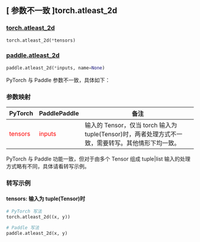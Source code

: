 ## [ 参数不一致 ]torch.atleast_2d

### [torch.atleast_2d](https://pytorch.org/docs/stable/generated/torch.atleast_2d.html#torch-atleast-2d)

```python
torch.atleast_2d(*tensors)
```

### [paddle.atleast_2d](https://www.paddlepaddle.org.cn/documentation/docs/zh/develop/api/paddle/atleast_2d_cn.html#atleast_2d)

```python
paddle.atleast_2d(*inputs, name=None)
```

PyTorch 与 Paddle 参数不一致，具体如下：

### 参数映射
| PyTorch       | PaddlePaddle | 备注                                                   |
| ------------- | ------------ | ------------------------------------------------------ |
| <font color='red'> tensors </font> | <font color='red'> inputs </font> | 输入的 Tensor，仅当 torch 输入为 tuple(Tensor)时，两者处理方式不一致，需要转写。其他情形下均一致。 |

PyTorch 与 Paddle 功能一致，但对于由多个 Tensor 组成 tuple|list 输入的处理方式略有不同，具体请看转写示例。

### 转写示例

#### tensors: 输入为 tuple(Tensor)时

```python
# PyTorch 写法
torch.atleast_2d((x, y))

# Paddle 写法
paddle.atleast_2d(x, y)
```
